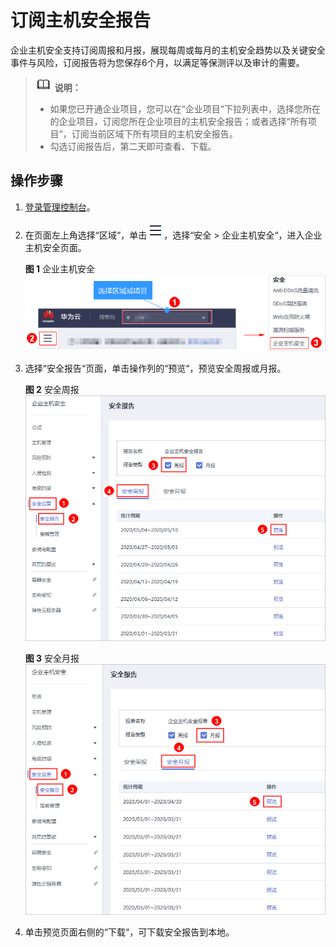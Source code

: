 # 订阅主机安全报告<a name="hss_01_0270"></a>

企业主机安全支持订阅周报和月报，展现每周或每月的主机安全趋势以及关键安全事件与风险，订阅报告将为您保存6个月，以满足等保测评以及审计的需要。

>![](public_sys-resources/icon-note.gif) **说明：** 
>-   如果您已开通企业项目，您可以在“企业项目“下拉列表中，选择您所在的企业项目，订阅您所在企业项目的主机安全报告；或者选择“所有项目“，订阅当前区域下所有项目的主机安全报告。
>-   勾选订阅报告后，第二天即可查看、下载。

## 操作步骤<a name="section779318152354"></a>

1.  [登录管理控制台](https://console.huaweicloud.com)。
2.  在页面左上角选择“区域“，单击![](figures/icon-servicelist.png)，选择“安全  \>  企业主机安全“，进入企业主机安全页面。

    **图 1**  企业主机安全<a name="hss_01_0229_fig1855613765114"></a>  
    ![](figures/企业主机安全.png "企业主机安全")

3.  选择“安全报告“页面，单击操作列的“预览“，预览安全周报或月报。

    **图 2**  安全周报<a name="fig1719811782512"></a>  
    ![](figures/安全周报.png "安全周报")

    **图 3**  安全月报<a name="fig319816716257"></a>  
    ![](figures/安全月报.png "安全月报")

4.  单击预览页面右侧的“下载“，可下载安全报告到本地。

